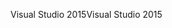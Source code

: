 <span data-ttu-id="e02d6-101">Visual Studio 2015</span><span class="sxs-lookup"><span data-stu-id="e02d6-101">Visual Studio 2015</span></span>